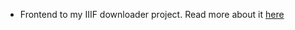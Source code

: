 - Frontend to my IIIF downloader project. Read more about it [here](https://liamengland.com/projects/)
